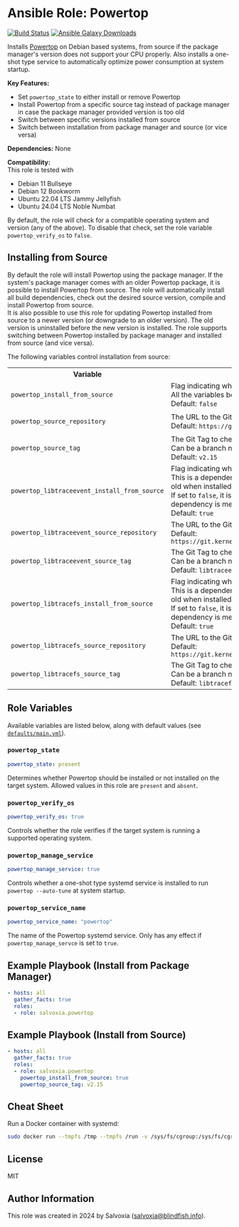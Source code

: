 # Ansible Role: Powertop
[![Build Status](https://github.com/salvoxia/ansible-role-powertop/workflows/CI/badge.svg)](https://github.com/Salvoxia/ansible-role-powert/actions/workflows/ci.yml)
[![Ansible Galaxy Downloads](https://img.shields.io/badge/dynamic/json?color=blueviolet&label=Galaxy%20Downloads&query=%24.download_count&url=https%3A%2F%2Fgalaxy.ansible.com%2Fapi%2Fv1%2Froles%2F39742%2F%3Fformat%3Djson)](https://galaxy.ansible.com/ui/standalone/roles/salvoxia/powertop/)

Installs [Powertop](https://github.com/fenrus75/powertop) on Debian based systems, from source if the package manager's version does not support your CPU properly.
Also installs a one-shot type service to automatically optimize power consumption at system startup.

__Key Features:__
  - Set `powertop_state` to either install or remove Powertop
  - Install Powertop from a specific source tag instead of package manager in case the package manager provided version is too old
  - Switch between specific versions installed from source
  - Switch between installation from package manager and source (or vice versa)

__Dependencies:__
None

__Compatibility:__  
This role is tested with
  - Debian 11 Bullseye
  - Debian 12 Bookworm
  - Ubuntu 22.04 LTS Jammy Jellyfish
  - Ubuntu 24.04 LTS Noble Numbat

By default, the role will check for a compatible operating system and version (any of the above). To disable that check, set the role variable `powertop_verify_os` to `false`.  

## Installing from Source

By default the role will install Powertop using the package manager. If the system's package manager comes with an older Powertop package, it is possible to install Powertop from source. The role will automatically install all build dependencies, check out the desired source version, compile and install Powertop from source.  
It is also possible to use this role for updating Powertop installed from source to a newer version (or downgrade to an older version). The old version is uninstalled before the new version is installed.
The role supports switching between Powertop installed by package manager and installed from source (and vice versa).

The following variables control installation from source:
<table>
  <tr>
    <th>Variable</th>
    <th>Description</th>
  </tr>
  <tr>
    <td> 
      
`powertop_install_from_source`
    </td>
    <td>
Flag indicating whether to install Powertop from source or not.<br>All the variables below have no effect if not set to `true`.<br>Default: `false`
    </td>
  </tr>
  <tr>
    <td> 
      
`powertop_source_repository`
    </td>
    <td>
The URL to the Git Repository to compile Powertop from.<br>Default: `https://github.com/fenrus75/powertop.git`
    </td>
  </tr>
  <tr>
    <td> 
      
`powertop_source_tag`
    </td>
    <td>
The Git Tag to check out before compiling Powertop.<br>Can be a branch name as well.<br>Default: `v2.15`
    </td>
  </tr>
  <tr>
    <td> 
      
`powertop_libtraceevent_install_from_source`
    </td>
    <td>
Flag indicating whether to install `libtraceevent` from source or not. This is a dependency for compiling Powertop, which might be too old when installed from package manager.<br>If set to `false`, it is the user's responsibility to make sure this dependency is met.<br>Default: `true`
    </td>
  </tr>
  <tr>
    <td> 
      
`powertop_libtraceevent_source_repository`
    </td>
    <td>
The URL to the Git Repository to compile `libtraceevent` from. <br>Default: `https://git.kernel.org/pub/scm/libs/libtrace/libtraceevent.git`
    </td>
  </tr>
  <tr>
    <td> 
      
`powertop_libtraceevent_source_tag`
    </td>
    <td>
The Git Tag to check out before compiling `libtraceevent`.<br>Can be a branch name as well.<br>Default: `libtraceevent-1.8.4`
    </td>
  </tr>
  <tr>
    <td> 
      
`powertop_libtracefs_install_from_source`
    </td>
    <td>
Flag indicating whether to install `libtracefs` from source or not. This is a dependency for compiling Powertop, which might be too old when installed from package manager.<br>If set to `false`, it is the user's responsibility to make sure this dependency is met.<br>Default: `true`
    </td>
  </tr>
  <tr>
    <td> 
      
`powertop_libtracefs_source_repository`
    </td>
    <td>
The URL to the Git Repository to compile `libtracefs` from.<br>Default: `https://git.kernel.org/pub/scm/libs/libtrace/libtracefs.git`
    </td>
  </tr>
  <tr>
    <td> 
      
`powertop_libtracefs_source_tag`
    </td>
    <td>
The Git Tag to check out before compiling `libtracefs`.<br>Can be a branch name as well.<br>Default: `libtracefs-1.8.1`
    </td>
  </tr>
</table>

## Role Variables

Available variables are listed below, along with default values (see [`defaults/main.yml`](defaults/main.yml)).

### `powertop_state`
```yaml
powertop_state: present
```

Determines whether Powertop should be installed or not installed on the target system.
Allowed values in this role are `present`  and `absent`.

### `powertop_verify_os`
```yaml
powertop_verify_os: true
```

Controls whether the role verifies if the target system is running a supported operating system. 

### `powertop_manage_service`

```yaml
powertop_manage_service: true
```
Controls whether a one-shot type systemd service is installed to run `powertop --auto-tune` at system startup.

### `powertop_service_name`

```yaml
powertop_service_name: "powertop"
```

The name of the Powertop systemd service. Only has any effect if `powertop_manage_servce` is set to `true`.

## Example Playbook (Install from Package Manager)

```yaml
- hosts: all
  gather_facts: true
  roles:
  - role: salvoxia.powertop
```

## Example Playbook (Install from Source)

```yaml
- hosts: all
  gather_facts: true
  roles:
  - role: salvoxia.powertop
    powertop_install_from_source: true
    powertop_source_tag: v2.15
```

## Cheat Sheet

Run a Docker container with systemd:
```bash
sudo docker run --tmpfs /tmp --tmpfs /run -v /sys/fs/cgroup:/sys/fs/cgroup:rw --cgroupns=host --privileged --name sysd --rm geerlingguy/docker-debian11-ansible
```

## License
MIT

## Author Information

This role was created in 2024 by Salvoxia (salvoxia@blindfish.info).
